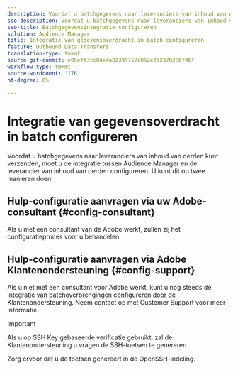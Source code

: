 ```yaml
---
description: Voordat u batchgegevens naar leveranciers van inhoud van derden kunt verzenden, moet u de integratie tussen Audience Manager en de leverancier van inhoud van derden configureren.
seo-description: Voordat u batchgegevens naar leveranciers van inhoud van derden kunt verzenden, moet u de integratie tussen Audience Manager en de leverancier van inhoud van derden configureren.
seo-title: Batchgegevensintegratie configureren
solution: Audience Manager
title: Integratie van gegevensoverdracht in batch configureren
feature: Outbound Data Transfers
translation-type: tm+mt
source-git-commit: e05eff3cc04e4a82399752c862e2b2370286f96f
workflow-type: tm+mt
source-wordcount: '176'
ht-degree: 0%

---
```



# Integratie van gegevensoverdracht in batch configureren

Voordat u batchgegevens naar leveranciers van inhoud van derden kunt verzenden, moet u de integratie tussen Audience Manager en de leverancier van inhoud van derden configureren. U kunt dit op twee manieren doen:

## Hulp-configuratie aanvragen via uw Adobe-consultant {#config-consultant}

Als u met een consultant van de Adobe werkt, zullen zij het configuratieproces voor u behandelen.

## Hulp-configuratie aanvragen via Adobe Klantenondersteuning {#config-support}

Als u niet met een consultant voor Adobe werkt, kunt u nog steeds de integratie van batchoverbrengingen configureren door de Klantenondersteuning. Neem contact op met Customer Support voor meer informatie.

>[!IMPORTANT]
>
>Als u op SSH Key gebaseerde verificatie gebruikt, zal de Klantenondersteuning u vragen de SSH-toetsen te genereren.
>
> Zorg ervoor dat u de toetsen genereert in de OpenSSH-indeling.